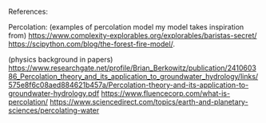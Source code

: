 References:

Percolation:
(examples of percolation model my model takes inspiration from)
https://www.complexity-explorables.org/explorables/baristas-secret/
https://scipython.com/blog/the-forest-fire-model/.

(physics background in papers)
https://www.researchgate.net/profile/Brian_Berkowitz/publication/241060386_Percolation_theory_and_its_application_to_groundwater_hydrology/links/575e8f6c08aed884621b457a/Percolation-theory-and-its-application-to-groundwater-hydrology.pdf
https://www.fluencecorp.com/what-is-percolation/
https://www.sciencedirect.com/topics/earth-and-planetary-sciences/percolating-water
